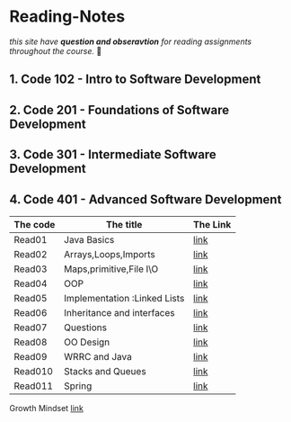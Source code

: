 # Reading-Notes
*this site have **question and obseravtion** for reading assignments throughout the course.* :speech_balloon:	

<!-- hidden comment -->
## 1. Code 102 - Intro to Software Development

## 2. Code 201 - Foundations of Software Development

## 3. Code 301 - Intermediate Software Development

## 4. Code 401 - Advanced Software Development

|The code | The title | The Link |
|---------|-----------|----------|
|Read01|Java Basics|[link](javaBasic.md)|
|Read02|Arrays,Loops,Imports|[link](ArrayLoopsImport.md)|
|Read03|Maps,primitive,File I\O|[link]()|
|Read04|OOP|[link]()|
|Read05|Implementation :Linked Lists|[link]()|
|Read06|Inheritance and interfaces|[link]()|
|Read07|Questions|[link]()|
|Read08|OO Design|[link]()|
|Read09|WRRC and Java|[link]()|
|Read010|Stacks and Queues|[link]()|
|Read011|Spring|[link]()|

 Growth Mindset  [link](growthMindset.md)


